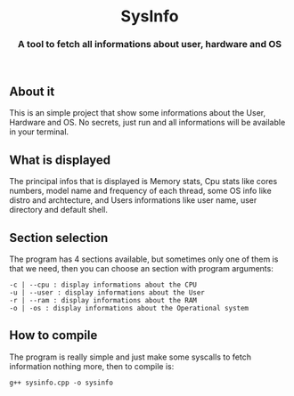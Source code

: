 <div align="center">
    <h1>SysInfo</h1>
    <h3>A tool to fetch all informations about user, hardware and OS </h3>
</div>

</br>

## About it
This is an simple project that show some informations about the User, Hardware and OS. No secrets, just run and all informations will be available in your terminal.

## What is displayed
The principal infos that is displayed is Memory stats, Cpu stats like cores numbers, model name and frequency of each thread, some OS info like distro and archtecture, and Users informations like user name, user directory and default shell.

## Section selection
The program has 4 sections available, but sometimes only one of them is that we need, then you can choose an section with program arguments:

    -c | --cpu : display informations about the CPU
    -u | --user : display informations about the User
    -r | --ram : display informations about the RAM
    -o | -os : display informations about the Operational system

## How to compile
The program is really simple and just make some syscalls to fetch information nothing more, then to compile is:
```txt
g++ sysinfo.cpp -o sysinfo
``` 
